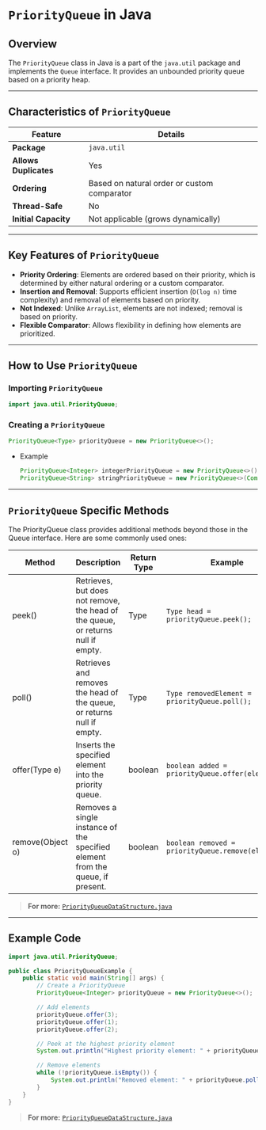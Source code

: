 # `PriorityQueue` in Java

## Overview

The `PriorityQueue` class in Java is a part of the `java.util` package and implements the `Queue` interface. It provides an unbounded priority queue based on a priority heap.

---

## Characteristics of `PriorityQueue`

| **Feature**              | **Details**                                   |
|---------------------------|-----------------------------------------------|
| **Package**               | `java.util`                                  |
| **Allows Duplicates**     | Yes                                          |
| **Ordering**              | Based on natural order or custom comparator  |
| **Thread-Safe**           | No                                           |
| **Initial Capacity**      | Not applicable (grows dynamically)            |

---

## Key Features of `PriorityQueue`

- **Priority Ordering**: Elements are ordered based on their priority, which is determined by either natural ordering or a custom comparator.
- **Insertion and Removal**: Supports efficient insertion (`O(log n)` time complexity) and removal of elements based on priority.
- **Not Indexed**: Unlike `ArrayList`, elements are not indexed; removal is based on priority.
- **Flexible Comparator**: Allows flexibility in defining how elements are prioritized.

---

## How to Use `PriorityQueue`

### Importing `PriorityQueue`

```java
import java.util.PriorityQueue;
```

### Creating a `PriorityQueue`

```java
PriorityQueue<Type> priorityQueue = new PriorityQueue<>();
```

- Example
    ```java
    PriorityQueue<Integer> integerPriorityQueue = new PriorityQueue<>();
    PriorityQueue<String> stringPriorityQueue = new PriorityQueue<>(Comparator.reverseOrder());
    ```

---

## `PriorityQueue` Specific Methods
The PriorityQueue class provides additional methods beyond those in the Queue interface. Here are some commonly used ones:

| Method            | Description                                                                                  | Return Type | Example                                       |
|-------------------|----------------------------------------------------------------------------------------------|-------------|-----------------------------------------------|
| peek()            | Retrieves, but does not remove, the head of the queue, or returns null if empty.              | Type        | `Type head = priorityQueue.peek();`            |
| poll()            | Retrieves and removes the head of the queue, or returns null if empty.                        | Type        | `Type removedElement = priorityQueue.poll();`   |
| offer(Type e)     | Inserts the specified element into the priority queue.                                         | boolean     | `boolean added = priorityQueue.offer(element);` |
| remove(Object o)  | Removes a single instance of the specified element from the queue, if present.                | boolean     | `boolean removed = priorityQueue.remove(element);` |

> **For more:** [`PriorityQueueDataStructure.java`](./PriorityQueueDataStructure.java)


---

## Example Code

```java
import java.util.PriorityQueue;

public class PriorityQueueExample {
    public static void main(String[] args) {
        // Create a PriorityQueue
        PriorityQueue<Integer> priorityQueue = new PriorityQueue<>();

        // Add elements
        priorityQueue.offer(3);
        priorityQueue.offer(1);
        priorityQueue.offer(2);

        // Peek at the highest priority element
        System.out.println("Highest priority element: " + priorityQueue.peek());

        // Remove elements
        while (!priorityQueue.isEmpty()) {
            System.out.println("Removed element: " + priorityQueue.poll());
        }
    }
}
```

> **For more:** [`PriorityQueueDataStructure.java`](./PriorityQueueDataStructure.java)
